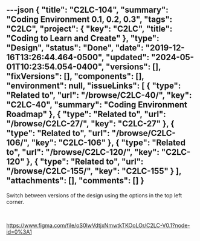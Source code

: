 ---json
{
  "title": "C2LC-104",
  "summary": "Coding Environment 0.1, 0.2, 0.3",
  "tags": "C2LC",
  "project": {
    "key": "C2LC",
    "title": "Coding to Learn and Create"
  },
  "type": "Design",
  "status": "Done",
  "date": "2019-12-16T13:26:44.464-0500",
  "updated": "2024-05-01T10:23:54.054-0400",
  "versions": [],
  "fixVersions": [],
  "components": [],
  "environment": null,
  "issueLinks": [
    {
      "type": "Related to",
      "url": "/browse/C2LC-40/",
      "key": "C2LC-40",
      "summary": "Coding Environment Roadmap"
    },
    {
      "type": "Related to",
      "url": "/browse/C2LC-27/",
      "key": "C2LC-27"
    },
    {
      "type": "Related to",
      "url": "/browse/C2LC-106/",
      "key": "C2LC-106"
    },
    {
      "type": "Related to",
      "url": "/browse/C2LC-120/",
      "key": "C2LC-120"
    },
    {
      "type": "Related to",
      "url": "/browse/C2LC-155/",
      "key": "C2LC-155"
    }
  ],
  "attachments": [],
  "comments": []
}
---
Switch between versions of the design using the options in the top left corner.

 

<https://www.figma.com/file/oS0lwVdtjxNmwtkTKOoLOr/C2LC-V0.1?node-id=0%3A1>

        